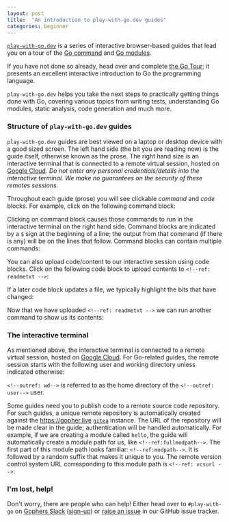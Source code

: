 ```yaml
---
layout: post
title:  "An introduction to play-with-go.dev guides"
categories: beginner
---
```


[`play-with-go.dev`](https://play-with-go.dev/) is a series of interactive browser-based guides that lead you on a tour
of the [Go command](https://golang.org/cmd/go/) and [Go modules](https://golang.org/ref/mod).

If you have not done so already, head over and complete [the Go Tour](https://tour.golang.org); it presents an excellent
interactive introduction to Go the programming language.

`play-with-go.dev` helps you take the next steps to practically getting things done with Go, covering various topics
from writing tests, understanding Go modules, static analysis, code generation and much more.

### Structure of `play-with-go.dev` guides

`play-with-go.dev` guides are best viewed on a laptop or desktop device with a good sized screen. The left hand side
(the bit you are reading now) is the guide itself, otherwise known as the prose. The right hand size is an interactive
terminal that is connected to a remote virtual session, hosted on [Google Cloud](https://cloud.google.com/). _Do not
enter any personal credentials/details into the interactive terminal. We make no guarantees on the security of these
remotes sessions._

Throughout each guide (prose) you will see clickable _command_ and _code_ blocks. For example, click on the following
command block:

<!--step: echo_hello -->

Clicking on command block causes those commands to run in the interactive terminal on the right hand side. Command
blocks are indicated by a `$` sign at the beginning of a line; the output from that command (if there is any) will be on
the lines that follow. Command blocks can contain multiple commands:

<!--step: multiple_commands -->

You can also upload code/content to our interactive session using code blocks. Click on the following code block to
upload contents to `<!--ref: readmetxt -->`:

<!--step: upload_readme -->

If a later code block updates a file, we typically highlight the bits that have changed:

<!--step: upload_readme_again -->

Now that we have uploaded `<!--ref: readmetxt -->` we can run another command to show us its contents:

<!--step: cat_readme -->

### The interactive terminal

As mentioned above, the interactive terminal is connected to a remote virtual session, hosted on [Google
Cloud](https://cloud.google.com/). For Go-related guides, the remote session starts with the following user and working
directory unless indicated otherwise:

<!--step: whoami-->

`<!--outref: wd-->` is referred to as the home directory of the `<!--outref: user-->` user.

Some guides need you to publish code to a remote source code repository. For such guides, a unique remote repository is
automatically created against the https://gopher.live [`gitea`](https://gitea.io) instance. The URL of the repository
will be made clear in the guide; authentication will be handled automatically. For example, if we are creating a module
called `hello`, the guide will automatically create a module path for us, like `<!--ref:fullmodpath-->`. The first part
of this module path looks familiar: `<!--ref:modpath-->`. It is followed by a random suffix that makes it unique to you.
The remote version control system URL corresponding to this module path is `<!--ref: vcsurl -->`:

<!--step: gitlsremote-->


### I'm lost, help!

Don't worry, there are people who can help! Either head over to `#play-with-go` on [Gophers
Slack](https://gophers.slack.com/) ([sign-up](https://invite.slack.golangbridge.org/)) or [raise an
issue](https://github.com/play-with-go/play-with-go/issues/new?title=help:&labels=question) in our GitHub issue tracker.

